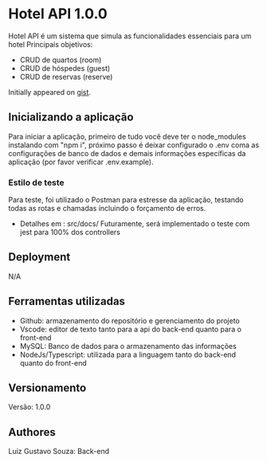 # Hotel API 1.0.0

Hotel API é um sistema que simula as funcionalidades essenciais para um hotel
Principais objetivos:

- CRUD de quartos (room)
- CRUD de hóspedes (guest)
- CRUD de reservas (reserve)

Initially appeared on
[gist](https://github.com/luizgustavo90/hotel-api).

## Inicializando a aplicação

Para iniciar a aplicação, primeiro de tudo você deve ter o node_modules instalando com "npm i", próximo passo é deixar configurado o .env coma as configurações de banco de dados e demais informações específicas da aplicação (por favor verificar .env.example).

### Estilo de teste

Para teste, foi utilizado o Postman para estresse da aplicação, testando todas as rotas e chamadas incluindo o forçamento de erros.

- Detalhes em : src/docs/
  Futuramente, será implementado o teste com jest para 100% dos controllers

## Deployment

N/A

## Ferramentas utilizadas

- Github: armazenamento do repositório e gerenciamento do projeto
- Vscode: editor de texto tanto para a api do back-end quanto para o front-end
- MySQL: Banco de dados para o armazenamento das informações
- NodeJs/Typescript: utilizada para a linguagem tanto do back-end quanto do front-end

## Versionamento

Versão: 1.0.0

## Authores

Luiz Gustavo Souza: Back-end
